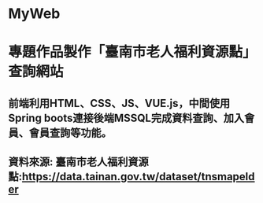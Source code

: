 # MyWeb
# 專題作品製作「臺南市老人福利資源點」查詢網站
## 前端利用HTML、CSS、JS、VUE.js，中間使用Spring boots連接後端MSSQL完成資料查詢、加入會員、會員查詢等功能。
## 資料來源: 臺南市老人福利資源點:https://data.tainan.gov.tw/dataset/tnsmapelder
